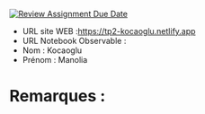 [![Review Assignment Due Date](https://classroom.github.com/assets/deadline-readme-button-22041afd0340ce965d47ae6ef1cefeee28c7c493a6346c4f15d667ab976d596c.svg)](https://classroom.github.com/a/zNKu7jDa)
- URL site WEB :https://tp2-kocaoglu.netlify.app
- URL Notebook Observable :
- Nom : Kocaoglu
- Prénom : Manolia

# Remarques :
